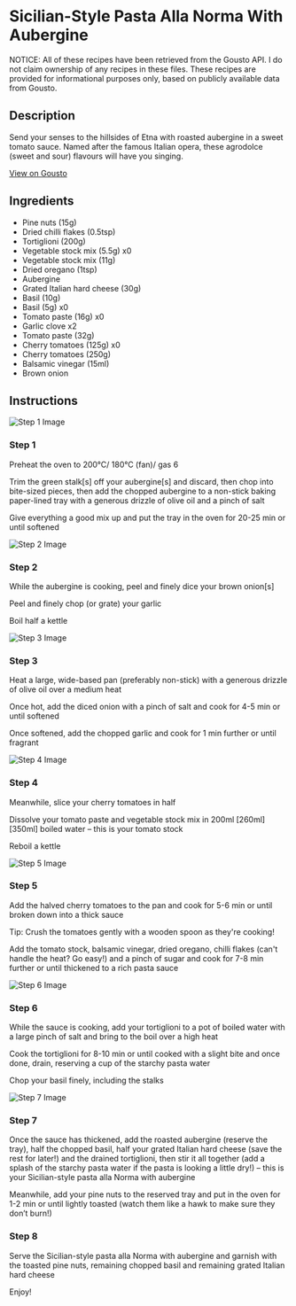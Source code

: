 # Sicilian-Style Pasta Alla Norma With Aubergine

NOTICE: All of these recipes have been retrieved from the Gousto API. I do not claim ownership of any recipes in these files. These recipes are provided for informational purposes only, based on publicly available data from Gousto.

## Description

Send your senses to the hillsides of Etna with roasted aubergine in a sweet tomato sauce. Named after the famous Italian opera, these agrodolce (sweet and sour) flavours will have you singing.

[View on Gousto](https://www.gousto.co.uk/recipes/cookbook/sicilian-pasta-alla-norma-with-aubergine)

## Ingredients

- Pine nuts (15g)
- Dried chilli flakes (0.5tsp)
- Tortiglioni (200g)
- Vegetable stock mix (5.5g) x0
- Vegetable stock mix (11g)
- Dried oregano (1tsp)
- Aubergine
- Grated Italian hard cheese (30g)
- Basil (10g)
- Basil (5g) x0
- Tomato paste (16g) x0
- Garlic clove x2
- Tomato paste (32g)
- Cherry tomatoes (125g) x0
- Cherry tomatoes (250g)
- Balsamic vinegar (15ml)
- Brown onion

## Instructions

![Step 1 Image](https://production-media.gousto.co.uk/cms/recipe-step-image/2077.-step-1-x200.jpg)

### Step 1

Preheat the oven to 200°C/ 180°C (fan)/ gas 6

Trim the green stalk[s] off your aubergine[s] and discard, then chop into bite-sized pieces, then add the chopped aubergine to a non-stick baking paper-lined tray with a generous drizzle of olive oil and a pinch of salt

Give everything a good mix up and put the tray in the oven for 20-25 min or until softened

![Step 2 Image](https://production-media.gousto.co.uk/cms/recipe-step-image/Chopped-onion-and-sliced-garlic-1670855675248-x200.jpg)

### Step 2

While the aubergine is cooking, peel and finely dice your brown onion[s]

Peel and finely chop (or grate) your garlic

Boil half a kettle

![Step 3 Image](https://production-media.gousto.co.uk/cms/recipe-step-image/2077.-step-3-x200.jpg)

### Step 3

Heat a large, wide-based pan (preferably non-stick) with a generous drizzle of olive oil over a medium heat

Once hot, add the diced onion with a pinch of salt and cook for 4-5 min or until softened

Once softened, add the chopped garlic and cook for 1 min further or until fragrant

![Step 4 Image](https://production-media.gousto.co.uk/cms/recipe-step-image/2077.-step-4-x200.jpg)

### Step 4

Meanwhile, slice your cherry tomatoes in half

Dissolve your tomato paste and vegetable stock mix in 200ml <span class="text-purple">[260ml]</span><span class="text-danger"> [350ml]</span> boiled water – this is your tomato stock

Reboil a kettle

![Step 5 Image](https://production-media.gousto.co.uk/cms/recipe-step-image/2077.-step-5-x200.jpg)

### Step 5

Add the halved cherry tomatoes to the pan and cook for 5-6 min or until broken down into a thick sauce

Tip: Crush the tomatoes gently with a wooden spoon as they're cooking!

Add the tomato stock, balsamic vinegar, dried oregano, chilli flakes (can't handle the heat? Go easy!) and a pinch of sugar and cook for 7-8 min further or until thickened to a rich pasta sauce

![Step 6 Image](https://production-media.gousto.co.uk/cms/recipe-step-image/2077.-step-6-x200.jpg)

### Step 6

While the sauce is cooking, add your tortiglioni to a pot of boiled water with a large pinch of salt and bring to the boil over a high heat

Cook the tortiglioni for 8-10 min or until cooked with a slight bite and once done, drain, reserving a cup of the starchy pasta water

Chop your basil finely, including the stalks

![Step 7 Image](https://production-media.gousto.co.uk/cms/recipe-step-image/2077.-step-7-x200.jpg)

### Step 7

Once the sauce has thickened, add the roasted aubergine (reserve the tray), half the chopped basil, half your grated Italian hard cheese (save the rest for later!) and the drained tortiglioni, then stir it all together (add a splash of the starchy pasta water if the pasta is looking a little dry!) – this is your Sicilian-style pasta alla Norma with aubergine

Meanwhile, add your pine nuts to the reserved tray and put in the oven for 1-2 min or until lightly toasted (watch them like a hawk to make sure they don’t burn!)

### Step 8

Serve the Sicilian-style pasta alla Norma with aubergine and garnish with the toasted pine nuts, remaining chopped basil and remaining grated Italian hard cheese

Enjoy!

